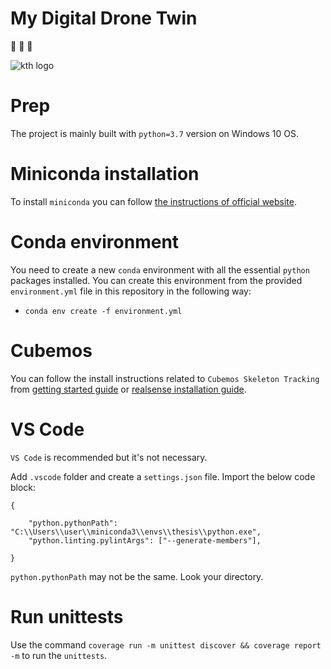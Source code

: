 # My Digital Drone Twin
:walking:   :helicopter:   :running:

![kth logo](https://www.findaphd.com/common/institutions/logos/Institutions/PID208.gif)

# Prep
The project is mainly built with `python=3.7` version on Windows 10 OS.

# Miniconda installation
To install `miniconda` you can follow [the instructions of official website](https://docs.conda.io/en/latest/miniconda.html).

# Conda environment
You need to create a new `conda` environment with all the essential `python` packages installed. You can create this environment from the provided `environment.yml` file in this repository in the following way:
- `conda env create -f environment.yml`

# Cubemos
You can follow the install instructions related to `Cubemos Skeleton Tracking` from [getting started guide](https://download-skeleton-tracking-sdk.s3.eu-central-1.amazonaws.com/GettingStartedGuide.pdf) or [realsense installation guide](https://dev.intelrealsense.com/docs/skeleton-tracking-sdk-installation-guide).

# VS Code
`VS Code` is recommended but it's not necessary.

Add `.vscode` folder and create a `settings.json` file. Import the below code block:

```
{

    "python.pythonPath": "C:\\Users\\user\\miniconda3\\envs\\thesis\\python.exe",
    "python.linting.pylintArgs": ["--generate-members"],

}
```

`python.pythonPath` may not be the same. Look your directory.

# Run unittests
Use the command `coverage run -m unittest discover && coverage report -m` to run the `unittests`.
